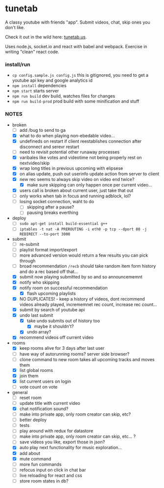 # tunetab
A classy youtube with friends "app". Submit videos, chat, skip ones you don't like.

Check it out in the wild here: [tunetab.us](http://tunetab.us/).

Uses node.js, socket.io and react with babel and webpack. Exercise in writing "clean" react code.

### install/run
* `cp config.sample.js config.js` this is gitignored, you need to get a youtube api key and google analytics id
* `npm install` dependencies
* `npm start` starts server
* `npm run build` dev build, watches files for changes
* `npm run build-prod` prod build with some minification and stuff

### NOTES
- broken
  - [ ] add /bug to send to ga
  - [x] what to do when playing non-ebedable video...
  - [x] undefineds on restart if client reestablishes connection after disconnect and serevr restart
  - [ ] need to revisit potential other runaway processes
  - [x] varibales like votes and videotime not being properly rest on nextvideo/skip
  - [x] wrap long titles in previous upcoming with elipsese
  - [x] on alias update, push out userinfo update action from server to client
  - [x] new rec seems to always skip video on video end twice?
    - [x] make sure skipping can only happen once per current video...
  - [x] users call is broken about current user, just take that out
  - [ ] only works when tab in focus and running adblock, lol?
  - [ ] losing socket connection, waht to do
    - [ ] skipping after a pause?
    - [ ] pausing breaks everthing
- deploy 
  - [ ] `sudo apt-get install build-essential g++`
  - [ ] `iptables -t nat -A PREROUTING -i eth0 -p tcp --dport 80 -j REDIRECT --to-port 3000`
- submit
  - [ ] re-submit
  - [ ] playlist format import/export
  - [ ] more advanced version would return a few results you can pick through
  - [ ] broad recommendation `/recb` should take random item form history and do a rec based off that...
  - [x] submit now playing submitted by so and so announcememnt
  - [x] notify who skipping
  - [x] notify room on successful recommendation
    - [x] flash upcoming playlists
  - [x] NO DUPLICATES! - keep a history of videos, dont recommend videos already played, incrememnet rec count, increase rec count...
  - [x] submit by search of youtube api
  - [x] undo last submit
    - [x] take undo submits out of history too
      - [x] maybe it shouldn't?
    - [x] undo array?
  - [x] recommend videos off current video
- rooms
  - [x] keep rooms alive for 3 days after last user
  - [ ] have way of autorunning rooms? server side browser?
  - [ ] clone command to new room takes all upcoming tracks and moves them
  - [x] list global rooms
  - [x] join them
  - [x] list current users on login
  - [ ] vote count on vote
- general
  - [ ] reset room
  - [ ] update title with current video
  - [x] chat notification sound?
  - [ ] make into private app, only room creator can skip, etc?
  - [ ] better deploy
  - [ ] tests
  - [ ] play around with redux for datastore
  - [ ] make into private app, only room creator can skip, etc... ?
  - [ ] save videos you like, export those in json?
  - [x] auto play next functionality for music exploration...
  - [x] add about
  - [x] mute command
  - [ ] more fun commands
  - [ ] refocus input on click in chat bar
  - [ ] live reloading for react and css
  - [ ] store room states in db?
